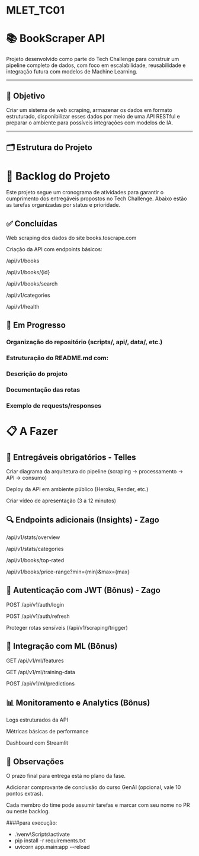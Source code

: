 # MLET_TC01

# 📚 BookScraper API

Projeto desenvolvido como parte do Tech Challenge para construir um pipeline completo de dados, com foco em escalabilidade, reusabilidade e integração futura com modelos de Machine Learning.

---

## 🧠 Objetivo

Criar um sistema de web scraping, armazenar os dados em formato estruturado, disponibilizar esses dados por meio de uma API RESTful e preparar o ambiente para possíveis integrações com modelos de IA.

---

## 🗂️ Estrutura do Projeto



# 🔖 Backlog do Projeto
Este projeto segue um cronograma de atividades para garantir o cumprimento dos entregáveis propostos no Tech Challenge. Abaixo estão as tarefas organizadas por status e prioridade.

## ✅ Concluídas
 Web scraping dos dados do site books.toscrape.com

 Criação da API com endpoints básicos:

/api/v1/books

/api/v1/books/{id}

/api/v1/books/search

/api/v1/categories

/api/v1/health

## 🚧 Em Progresso
   ### Organização do repositório (scripts/, api/, data/, etc.)

   ### Estruturação do README.md com:

   ### Descrição do projeto

   ### Documentação das rotas

   ### Exemplo de requests/responses

# 📋 A Fazer
## 🎯 Entregáveis obrigatórios - Telles
 Criar diagrama da arquitetura do pipeline (scraping → processamento → API → consumo)

 Deploy da API em ambiente público (Heroku, Render, etc.)

 Criar vídeo de apresentação (3 a 12 minutos)

## 🔍 Endpoints adicionais (Insights) - Zago
 /api/v1/stats/overview

 /api/v1/stats/categories

 /api/v1/books/top-rated

 /api/v1/books/price-range?min={min}&max={max}

## 🔐 Autenticação com JWT (Bônus) - Zago
 POST /api/v1/auth/login

 POST /api/v1/auth/refresh

 Proteger rotas sensíveis (/api/v1/scraping/trigger)

## 🧠 Integração com ML (Bônus)
 GET /api/v1/ml/features

 GET /api/v1/ml/training-data

 POST /api/v1/ml/predictions

## 📊 Monitoramento e Analytics (Bônus)
 Logs estruturados da API

 Métricas básicas de performance

 Dashboard com Streamlit

## 🧠 Observações
O prazo final para entrega está no plano da fase.

Adicionar comprovante de conclusão do curso GenAI (opcional, vale 10 pontos extras).

Cada membro do time pode assumir tarefas e marcar com seu nome no PR ou neste backlog.

####para execução:
   - .\venv\Scripts\activate 
   - pip install -r requirements.txt  
   - uvicorn app.main:app --reload    
